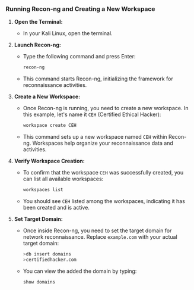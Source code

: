 ### Running Recon-ng and Creating a New Workspace

1. **Open the Terminal:**
   - In your Kali Linux, open the terminal.

2. **Launch Recon-ng:**
   - Type the following command and press Enter:
     ```bash
     recon-ng
     ```
   - This command starts Recon-ng, initializing the framework for reconnaissance activities.

3. **Create a New Workspace:**
   - Once Recon-ng is running, you need to create a new workspace. In this example, let's name it `CEH` (Certified Ethical Hacker):
     ```bash
     workspace create CEH
     ```
   - This command sets up a new workspace named `CEH` within Recon-ng. Workspaces help organize your reconnaissance data and activities.

4. **Verify Workspace Creation:**
   - To confirm that the workspace `CEH` was successfully created, you can list all available workspaces:
     ```bash
     workspaces list
     ```
   - You should see `CEH` listed among the workspaces, indicating it has been created and is active.

5. **Set Target Domain:**
   - Once inside Recon-ng, you need to set the target domain for network reconnaissance. Replace `example.com` with your actual target domain:
     ```bash
     >db insert domains
     >certifiedhacker.com
     ```
   - You can view the added the domain by typing:   
     ```bash
     show domains
     ```
    
